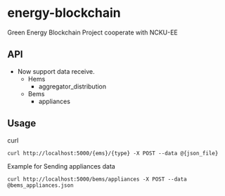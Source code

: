 # energy-blockchain
Green Energy Blockchain Project cooperate with NCKU-EE

## API
+ Now support data receive.
    + Hems
        + aggregator_distribution
    + Bems
        + appliances

## Usage

curl

`curl http://localhost:5000/{ems}/{type} -X POST --data @{json_file}`

Example for Sending appliances data

`curl http://localhost:5000/bems/appliances -X POST --data @bems_appliances.json`
